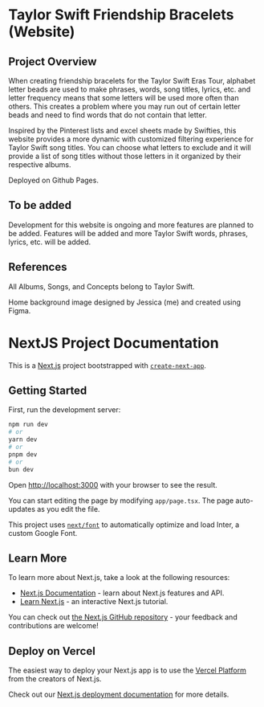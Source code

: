 # Taylor Swift Friendship Bracelets (Website)

## Project Overview

When creating friendship bracelets for the Taylor Swift Eras Tour, alphabet letter beads are used to make phrases, words, song titles, lyrics, etc. and letter frequency means that some letters will be used more often than others. This creates a problem where you may run out of certain letter beads and need to find words that do not contain that letter. 

Inspired by the Pinterest lists and excel sheets made by Swifties, this website provides a more dynamic with customized filtering experience for Taylor Swift song titles. You can choose what letters to exclude and it will provide a list of song titles without those letters in it organized by their respective albums.

Deployed on Github Pages.

## To be added

Development for this website is ongoing and more features are planned to be added. Features will be added and more Taylor Swift words, phrases, lyrics, etc. will be added.

## References

All Albums, Songs, and Concepts belong to Taylor Swift.

Home background image designed by Jessica (me) and created using Figma.

# NextJS Project Documentation

This is a [Next.js](https://nextjs.org/) project bootstrapped with [`create-next-app`](https://github.com/vercel/next.js/tree/canary/packages/create-next-app).

## Getting Started

First, run the development server:

```bash
npm run dev
# or
yarn dev
# or
pnpm dev
# or
bun dev
```

Open [http://localhost:3000](http://localhost:3000) with your browser to see the result.

You can start editing the page by modifying `app/page.tsx`. The page auto-updates as you edit the file.

This project uses [`next/font`](https://nextjs.org/docs/basic-features/font-optimization) to automatically optimize and load Inter, a custom Google Font.

## Learn More

To learn more about Next.js, take a look at the following resources:

- [Next.js Documentation](https://nextjs.org/docs) - learn about Next.js features and API.
- [Learn Next.js](https://nextjs.org/learn) - an interactive Next.js tutorial.

You can check out [the Next.js GitHub repository](https://github.com/vercel/next.js/) - your feedback and contributions are welcome!

## Deploy on Vercel

The easiest way to deploy your Next.js app is to use the [Vercel Platform](https://vercel.com/new?utm_medium=default-template&filter=next.js&utm_source=create-next-app&utm_campaign=create-next-app-readme) from the creators of Next.js.

Check out our [Next.js deployment documentation](https://nextjs.org/docs/deployment) for more details.
